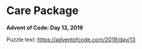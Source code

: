 # Care Package

**Advent of Code: Day 13, 2019**

Puzzle text: <https://adventofcode.com/2019/day/13>
